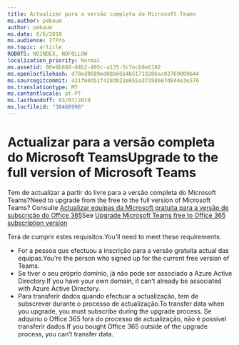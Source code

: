 ```yaml
---
title: Actualizar para a versão completa do Microsoft Teams
ms.author: pebaum
author: pebaum
ms.date: 6/6/2018
ms.audience: ITPro
ms.topic: article
ROBOTS: NOINDEX, NOFOLLOW
localization_priority: Normal
ms.assetid: 86e9b860-d4b2-495c-a135-5c7ecb8e6192
ms.openlocfilehash: d70ed9689ed08b66b4b5171920bac02769009b44
ms.sourcegitcommit: 431f60d51f4203b22e655a37358667d844e3e576
ms.translationtype: MT
ms.contentlocale: pt-PT
ms.lasthandoff: 03/07/2019
ms.locfileid: "30468998"
---
```

# <a name="upgrade-to-the-full-version-of-microsoft-teams"></a><span data-ttu-id="7da96-102">Actualizar para a versão completa do Microsoft Teams</span><span class="sxs-lookup"><span data-stu-id="7da96-102">Upgrade to the full version of Microsoft Teams</span></span>

<span data-ttu-id="7da96-103">Tem de actualizar a partir do livre para a versão completa do Microsoft Teams?</span><span class="sxs-lookup"><span data-stu-id="7da96-103">Need to upgrade from the free to the full version of Microsoft Teams?</span></span> <span data-ttu-id="7da96-104">Consulte [Actualizar equipas da Microsoft gratuita para a versão de subscrição do Office 365](https://docs.microsoft.com/en-us/microsoftteams/upgrade-freemium)</span><span class="sxs-lookup"><span data-stu-id="7da96-104">See [Upgrade Microsoft Teams free to Office 365 subscription version](https://docs.microsoft.com/en-us/microsoftteams/upgrade-freemium)</span></span>

<span data-ttu-id="7da96-105">Terá de cumprir estes requisitos:</span><span class="sxs-lookup"><span data-stu-id="7da96-105">You’ll need to meet these requirements:</span></span>
- <span data-ttu-id="7da96-106">For a pessoa que efectuou a inscrição para a versão gratuita actual das equipas.</span><span class="sxs-lookup"><span data-stu-id="7da96-106">You’re the person who signed up for the current free version of Teams.</span></span>
- <span data-ttu-id="7da96-107">Se tiver o seu próprio domínio, já não pode ser associado a Azure Active Directory.</span><span class="sxs-lookup"><span data-stu-id="7da96-107">If you have your own domain, it can’t already be associated with Azure Active Directory.</span></span>
- <span data-ttu-id="7da96-108">Para transferir dados quando efectuar a actualização, tem de subscrever durante o processo de actualização.</span><span class="sxs-lookup"><span data-stu-id="7da96-108">To transfer data when you upgrade, you must subscribe during the upgrade process.</span></span> <span data-ttu-id="7da96-109">Se adquiriu o Office 365 fora do processo de actualização, não é possível transferir dados.</span><span class="sxs-lookup"><span data-stu-id="7da96-109">If you bought Office 365 outside of the upgrade process, you can’t transfer data.</span></span>


